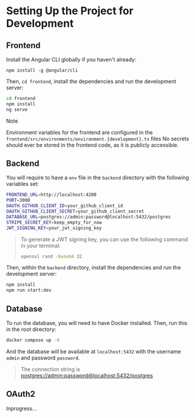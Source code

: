 # Setting Up the Project for Development

## Frontend
Install the Angular CLI globally if you haven't already:
```
npm install -g @angular/cli
```
Then, `cd frontend`, install the dependencies and run the development server:
```bash
cd frontend
npm install
ng serve
```

> [!NOTE]
> Environment variables for the frontend are configured in the `frontend/src/environments/environment.{development}.ts` files
> No secrets should ever be stored in the frontend code, as it is publicly accessible.

## Backend
You will require to have a `env` file in the `backend` directory with the following variables set:

```bash
FRONTEND_URL=http://localhost:4200
PORT=3000
OAUTH_GITHUB_CLIENT_ID=your_github_client_id
OAUTH_GITHUB_CLIENT_SECRET=your_github_client_secret
DATABASE_URL=postgres://admin:password@localhost:5432/postgres
STRIPE_SECRET_KEY=keep_empty_for_now
JWT_SIGNING_KEY=your_jwt_signing_key
```

> To generate a JWT signing key, you can use the following command in your terminal:
> ```bash
> openssl rand -base64 32
> ```

Then, within the `backend` directory, install the dependencies and run the development server:

```bash
npm install
npm run start:dev
```

## Database
To run the database, you will need to have Docker installed. Then, run this in the root directory:

```bash
docker compose up -d
```
And the database will be available at `localhost:5432` with the username `admin` and password `password`.
> The connection string is <postgres://admin:password@localhost:5432/postgres>

## OAuth2
Inprogress...
